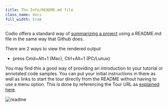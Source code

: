```yaml
---
title: The Info/README.md file
class_name: docs
full_width: true
---
```


Codio offers a standard way of [summarizing a project](/docs/ide/ide-general/readme-md) using a README.md file in the same way that Github does.

There are 2 ways to view the rendered output

- press Cmd+Alt+1 (Mac), Ctrl+Alt+1 (PC/Lunux)

You may find this a good way of providing an introduction to your tutorial or annotated code samples. You can put your initial instructions in there as well as links to start the tour directly from the README without having to use a menu option. This is done by referencing the Tour URL as [explained here](/docs/annotations/auto-start).

![readme](/img/docs/ca-readme.png)

